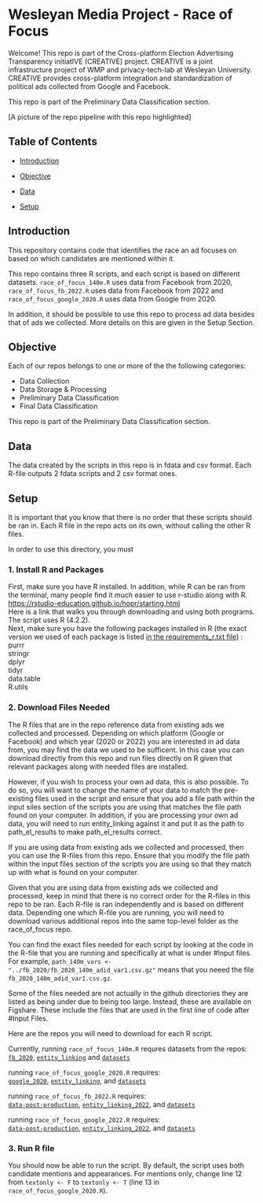 # Wesleyan Media Project - Race of Focus 

Welcome! This repo is part of the Cross-platform Election Advertising Transparency initiatIVE (CREATIVE) project. CREATIVE is a joint infrastructure project of WMP and privacy-tech-lab at Wesleyan University. CREATIVE provides cross-platform integration and standardization of political ads collected from Google and Facebook.

This repo is part of the Preliminary Data Classification section.

[A picture of the repo pipeline with this repo highlighted]


## Table of Contents

- [Introduction](#introduction)

- [Objective](#objective)

- [Data](#data)

- [Setup](#setup)

## Introduction
This repository contains code that identifies the race an ad focuses on based on which candidates are mentioned within it.

This repo contains three R scripts, and each script is based on different datasets. 
`race_of_focus_140m.R` uses data from Facebook from 2020, `race_of_focus_fb_2022.R` uses data from Facebook from 2022 and `race_of_focus_google_2020.R` uses data from Google from 2020.

In addition, it should be possible to use this repo to process ad data besides that of ads we collected. 
More details on this are given in the Setup Section. 

## Objective

Each of our repos belongs to one or more of the the following categories:
- Data Collection
- Data Storage & Processing
- Preliminary Data Classification
- Final Data Classification

This repo is part of the Preliminary Data Classification section.


## Data

The data created by the scripts in this repo is in fdata and csv format. Each R-file outputs 2 fdata scripts and 2 csv format ones. 


## Setup
It is important that you know that there is no order that these scripts should be ran in. Each R file in the repo
acts on its own, without calling the other R files. 

In order to use this directory, you must
### 1. Install R and Packages
First, make sure you have R installed. In addition, while R can be ran from the terminal, many people find it much easier to use r-studio along with R.  <br>
https://rstudio-education.github.io/hopr/starting.html
<br>
Here is a link that walks you through downloading and using both programs. <br>
The script uses R (4.2.2).
<br>
Next, make sure you have the following packages installed in R (the exact version we used of each package is listed [in the requirements_r.txt file)](https://github.com/Wesleyan-Media-Project/race_of_focus/blob/main/requirements_r.txt) : <br>
purrr <br>
stringr <br>
dplyr <br>
tidyr <br> 
data.table <br>
R.utils <br>


### 2. Download Files Needed 
The R files that are in the repo reference data from existing ads we collected and processed. Depending on which platform (Google or Facebook) and which year (2020 or 2022)
you are interested in ad data from, you may find the data we used to be sufficent. In this case you can download directly from this repo and run files directly on R given that relevant packages along with needed files are installed.

However, if you wish to process your own ad data, this is also possible. To do so, you will want to change the name of your data to match the pre-existing files used in the script and ensure that you add a file path within the input siles section of the scripts you are using that matches the file path found on your computer. In addition, if you are processing your own ad data, you will need to run entity_linking against it and put it as the path to path_el_results to make path_el_results correct. 

If you are using data from existing ads we collected and processed, then you can use the R-files from this repo. Ensure that you modify the file path within the input files section of the scripts you are using so that they match up with what is found on your computer. 

Given that you are using data from existing ads we collected and processed, keep in mind that there is no correct order for the R-files in this repo to be ran. Each R-file is ran independently and is based on different data. Depending one which R-file you are running, you will need to download various additional repos into the same top-level folder as the race_of_focus repo. 

You can find the exact files needed for each script by looking at the code in the R-file that you are running and specifically at what is under #Input files. For example, `path_140m_vars <- "../fb_2020/fb_2020_140m_adid_var1.csv.gz"` means that you neeed the file `fb_2020_140m_adid_var1.csv.gz`. 

Some of the files needed are not actually in the github directories they are listed as being under due to being too large. Instead, these are available on Figshare. These include the files that are used in the first line of code after #Input Files.

Here are the repos you will need to download for each R script. 

Currently, 
running `race_of_focus_140m.R` requres datasets from the repos: <br>
[`fb_2020`](https://github.com/Wesleyan-Media-Project/fb_2020), [`entity_linking`](https://github.com/Wesleyan-Media-Project/entity_linking) and [`datasets`](https://github.com/Wesleyan-Media-Project/datasets)

running `race_of_focus_google_2020.R` requires: <br>
[`google_2020`](https://github.com/Wesleyan-Media-Project/google_2020), [`entity_linking`](https://github.com/Wesleyan-Media-Project/entity_linking), and [`datasets`](https://github.com/Wesleyan-Media-Project/datasets) 

running `race_of_focus_fb_2022.R` requires: <br>
[`data-post-production`](https://github.com/Wesleyan-Media-Project/data-post-production), [`entity_linking_2022`](https://github.com/Wesleyan-Media-Project/entity_linking_2022), and [`datasets`](https://github.com/Wesleyan-Media-Project/datasets) 


running `race_of_focus_google_2022.R` requires: <br>
[`data-post-production`](https://github.com/Wesleyan-Media-Project/data-post-production), [`entity_linking_2022`](https://github.com/Wesleyan-Media-Project/entity_linking_2022), and [`datasets`](https://github.com/Wesleyan-Media-Project/datasets) 


### 3. Run R file 
You should now be able to run the script. By default, the script uses both candidate mentions and appearances. For mentions only, change line 12 from `textonly <- F` to `textonly <- T` (line 13 in `race_of_focus_google_2020.R`).
